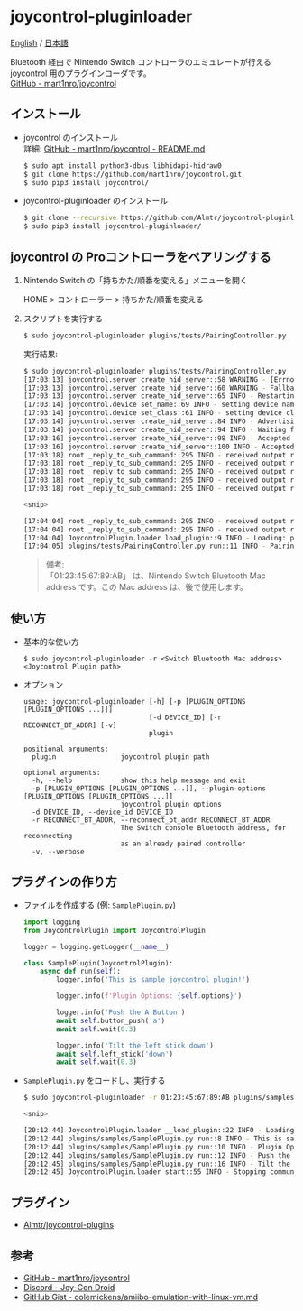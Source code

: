 # joycontrol-pluginloader

[English](./README.md) / [日本語](./README_ja.md)

Bluetooth 経由で Nintendo Switch コントローラのエミュレートが行える joycontrol 用のプラグインローダです。  
[GitHub - mart1nro/joycontrol](https://github.com/mart1nro/joycontrol)

## インストール

- joycontrol のインストール  
  詳細: [GitHub - mart1nro/joycontrol - README.md](https://github.com/mart1nro/joycontrol/blob/master/README.md)

    ```sh
    $ sudo apt install python3-dbus libhidapi-hidraw0
    $ git clone https://github.com/mart1nro/joycontrol.git
    $ sudo pip3 install joycontrol/
    ```

- joycontrol-pluginloader のインストール

    ```sh
    $ git clone --recursive https://github.com/Almtr/joycontrol-pluginloader.git
    $ sudo pip3 install joycontrol-pluginloader/
    ```

## joycontrol の Proコントローラをペアリングする

1. Nintendo Switch の「持ちかた/順番を変える」メニューを開く

    HOME > コントローラー > 持ちかた/順番を変える

1. スクリプトを実行する

    ```sh
    $ sudo joycontrol-pluginloader plugins/tests/PairingController.py
    ```

    実行結果:  

    ```sh
    $ sudo joycontrol-pluginloader plugins/tests/PairingController.py
    [17:03:13] joycontrol.server create_hid_server::58 WARNING - [Errno 98] Address already in use
    [17:03:13] joycontrol.server create_hid_server::60 WARNING - Fallback: Restarting bluetooth due to incompatibilities with the bluez "input" plugin. Disable the plugin to avoid issues. See https://github.com/mart1nro/joycontrol/issues/8.
    [17:03:13] joycontrol.server create_hid_server::65 INFO - Restarting bluetooth service...
    [17:03:14] joycontrol.device set_name::69 INFO - setting device name to Pro Controller...
    [17:03:14] joycontrol.device set_class::61 INFO - setting device class to 0x002508...
    [17:03:14] joycontrol.server create_hid_server::84 INFO - Advertising the Bluetooth SDP record...
    [17:03:14] joycontrol.server create_hid_server::94 INFO - Waiting for Switch to connect... Please open the "Change Grip/Order" menu.
    [17:03:16] joycontrol.server create_hid_server::98 INFO - Accepted connection at psm 17 from ('01:23:45:67:89:AB', 17)
    [17:03:16] joycontrol.server create_hid_server::100 INFO - Accepted connection at psm 19 from ('01:23:45:67:89:AB', 19)
    [17:03:18] root _reply_to_sub_command::295 INFO - received output report - Sub command SubCommand.REQUEST_DEVICE_INFO
    [17:03:18] root _reply_to_sub_command::295 INFO - received output report - Sub command SubCommand.SET_SHIPMENT_STATE
    [17:03:18] root _reply_to_sub_command::295 INFO - received output report - Sub command SubCommand.SPI_FLASH_READ
    [17:03:18] root _reply_to_sub_command::295 INFO - received output report - Sub command SubCommand.SPI_FLASH_READ
    [17:03:18] root _reply_to_sub_command::295 INFO - received output report - Sub command SubCommand.SET_INPUT_REPORT_MODE

    <snip>

    [17:04:04] root _reply_to_sub_command::295 INFO - received output report - Sub command SubCommand.SET_NFC_IR_MCU_CONFIG
    [17:04:04] root _reply_to_sub_command::295 INFO - received output report - Sub command SubCommand.SET_PLAYER_LIGHTS
    [17:04:04] JoycontrolPlugin.loader load_plugin::9 INFO - Loading: plugins/tests/PairingController.py
    [17:04:05] plugins/tests/PairingController.py run::11 INFO - Pairing completed.
    ```

    > 備考:  
    > 「01:23:45:67:89:AB」 は、Nintendo Switch Bluetooth Mac address です。この Mac address は、後で使用します。

## 使い方

- 基本的な使い方

    ```
    $ sudo joycontrol-pluginloader -r <Switch Bluetooth Mac address> <Joycontrol Plugin path>
    ```

- オプション

    ```
    usage: joycontrol-pluginloader [-h] [-p [PLUGIN_OPTIONS [PLUGIN_OPTIONS ...]]]
                                   [-d DEVICE_ID] [-r RECONNECT_BT_ADDR] [-v]
                                   plugin
    
    positional arguments:
      plugin                joycontrol plugin path
    
    optional arguments:
      -h, --help            show this help message and exit
      -p [PLUGIN_OPTIONS [PLUGIN_OPTIONS ...]], --plugin-options [PLUGIN_OPTIONS [PLUGIN_OPTIONS ...]]
                            joycontrol plugin options
      -d DEVICE_ID, --device_id DEVICE_ID
      -r RECONNECT_BT_ADDR, --reconnect_bt_addr RECONNECT_BT_ADDR
                            The Switch console Bluetooth address, for reconnecting
                            as an already paired controller
      -v, --verbose
    ```

## プラグインの作り方

- ファイルを作成する (例: ``SamplePlugin.py``)

    ```python
    import logging
    from JoycontrolPlugin import JoycontrolPlugin

    logger = logging.getLogger(__name__)

    class SamplePlugin(JoycontrolPlugin):
        async def run(self):
            logger.info('This is sample joycontrol plugin!')

            logger.info(f'Plugin Options: {self.options}')

            logger.info('Push the A Button')
            await self.button_push('a')
            await self.wait(0.3)

            logger.info('Tilt the left stick down')
            await self.left_stick('down')
            await self.wait(0.3)
    ```

- ``SamplePlugin.py`` をロードし、実行する 

    ```sh
    $ sudo joycontrol-pluginloader -r 01:23:45:67:89:AB plugins/samples/SamplePlugin.py --plugin-options option1 option2

    <snip>

    [20:12:44] JoycontrolPlugin.loader __load_plugin::22 INFO - Loading: plugins/samples/SamplePlugin.py
    [20:12:44] plugins/samples/SamplePlugin.py run::8 INFO - This is sample joycontrol plugin!
    [20:12:44] plugins/samples/SamplePlugin.py run::10 INFO - Plugin Options: ['option1', 'option2']
    [20:12:44] plugins/samples/SamplePlugin.py run::12 INFO - Push the A Button
    [20:12:45] plugins/samples/SamplePlugin.py run::16 INFO - Tilt the left stick down
    [20:12:45] JoycontrolPlugin.loader start::55 INFO - Stopping communication...
    ```

## プラグイン

- [Almtr/joycontrol-plugins](https://github.com/Almtr/joycontrol-plugins)

## 参考

- [GitHub - mart1nro/joycontrol](https://github.com/mart1nro/joycontrol)
- [Discord - Joy-Con Droid](https://discord.com/invite/SQNEx9v)
- [GitHub Gist - colemickens/amiibo-emulation-with-linux-vm.md](https://gist.github.com/colemickens/b08d1a339f4483c6b3c08e739d6cf5d0)
